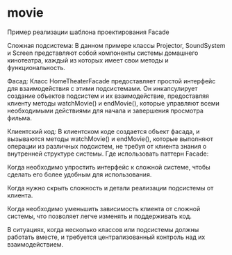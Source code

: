 # movie
Пример реализации шаблона проектирования Facade


Сложная подсистема: В данном примере классы Projector, SoundSystem и Screen представляют собой компоненты системы домашнего кинотеатра, каждый из которых имеет свои методы и функциональность.

Фасад: Класс HomeTheaterFacade предоставляет простой интерфейс для взаимодействия с этими подсистемами. Он инкапсулирует создание объектов подсистем и их взаимодействие, предоставляя клиенту методы watchMovie() и endMovie(), которые управляют всеми необходимыми действиями для начала и завершения просмотра фильма.

Клиентский код: В клиентском коде создается объект фасада, и вызываются методы watchMovie() и endMovie(), которые выполняют операции из различных подсистем, не требуя от клиента знания о внутренней структуре системы.
Где использовать паттерн Facade:

Когда необходимо упростить интерфейс к сложной системе, чтобы сделать его более удобным для использования.

Когда нужно скрыть сложность и детали реализации подсистемы от клиента.

Когда необходимо уменьшить зависимость клиента от сложной системы, что позволяет легче изменять и поддерживать код.

В ситуациях, когда несколько классов или подсистемы должны работать вместе, и требуется централизованный контроль над их взаимодействием.
